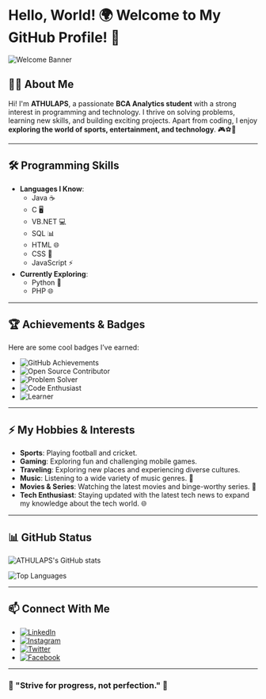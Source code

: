 # Hello, World! 🌍 Welcome to My GitHub Profile! 👋

![Welcome Banner](https://user-images.githubusercontent.com/122787541/185753642-5a88c3ad-0a58-46a2-bb80-d2c3c6d5f6e5.gif)

## 👨‍💻 About Me
Hi! I'm **ATHULAPS**, a passionate **BCA  Analytics student** with a strong interest in programming and technology. I thrive on solving problems, learning new skills, and building exciting projects. Apart from coding, I enjoy **exploring the world of sports, entertainment, and technology**. 🎮⚽🏏

---

## 🛠️ Programming Skills
- **Languages I Know**:  
  - Java ☕  
  - C 🖥️  
  - VB.NET 💻  
  - SQL 📊  
  - HTML 🌐  
  - CSS 🎨  
  - JavaScript ⚡  
- **Currently Exploring**:  
  - Python 🐍  
  - PHP 🌐  

---

## 🏆 Achievements & Badges
Here are some cool badges I’ve earned:

- ![GitHub Achievements](https://img.shields.io/badge/GitHub-Achievements-blue?style=for-the-badge&logo=github&logoColor=white)
- ![Open Source Contributor](https://img.shields.io/badge/Open%20Source-Contributor-brightgreen?style=for-the-badge)
- ![Problem Solver](https://img.shields.io/badge/Problem%20Solver-Gold-yellow?style=for-the-badge)
- ![Code Enthusiast](https://img.shields.io/badge/Code%20Enthusiast-Passionate-red?style=for-the-badge)
- ![Learner](https://img.shields.io/badge/Learner-Always%20Learning-orange?style=for-the-badge)

---

## ⚡ My Hobbies & Interests
- **Sports**: Playing football and cricket.  
- **Gaming**: Exploring fun and challenging mobile games.  
- **Traveling**: Exploring new places and experiencing diverse cultures.  
- **Music**: Listening to a wide variety of music genres. 🎵  
- **Movies & Series**: Watching the latest movies and binge-worthy series. 🎥  
- **Tech Enthusiast**: Staying updated with the latest tech news to expand my knowledge about the tech world. 🌐  

---

## 📊 GitHub Status
![ATHULAPS's GitHub stats](https://github-readme-stats.vercel.app/api?username=ATHULAPS&show_icons=true&theme=radical)

![Top Languages](https://github-readme-stats.vercel.app/api/top-langs/?username=ATHULAPS&layout=compact&theme=radical)

---

## 📫 Connect With Me
- [![LinkedIn](https://img.shields.io/badge/LinkedIn-0077B5?style=for-the-badge&logo=linkedin&logoColor=white)](https://www.linkedin.com/in/your-linkedin-profile)  
- [![Instagram](https://img.shields.io/badge/Instagram-E4405F?style=for-the-badge&logo=instagram&logoColor=white)](https://www.instagram.com/your-instagram-profile)  
- [![Twitter](https://img.shields.io/badge/Twitter-1DA1F2?style=for-the-badge&logo=twitter&logoColor=white)](https://twitter.com/your-twitter-profile)  
- [![Facebook](https://img.shields.io/badge/Facebook-1877F2?style=for-the-badge&logo=facebook&logoColor=white)](https://facebook.com/your-facebook-profile)  

---

### 🌟 "Strive for progress, not perfection." 🌟
